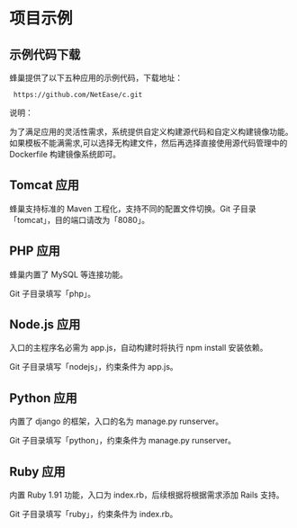 # 项目示例

## 示例代码下载

蜂巢提供了以下五种应用的示例代码，下载地址：

	 https://github.com/NetEase/c.git

说明：

为了满足应用的灵活性需求，系统提供自定义构建源代码和自定义构建镜像功能。如果模板不能满需求,可以选择无构建文件，然后再选择直接使用源代码管理中的 Dockerfile 构建镜像系统即可。

## Tomcat 应用
蜂巢支持标准的 Maven 工程化，支持不同的配置文件切换。Git 子目录「tomcat」，目的端口请改为「8080」。

## PHP 应用
蜂巢内置了 MySQL 等连接功能。

Git 子目录填写「php」。

## Node.js 应用
入口的主程序名必需为 app.js，自动构建时将执行 npm install 安装依赖。

Git 子目录填写「nodejs」，约束条件为 app.js。

## Python 应用
内置了 django 的框架，入口的名为 manage.py runserver。

Git 子目录填写「python」，约束条件为 manage.py runserver。

## Ruby 应用
内置 Ruby 1.91 功能，入口为 index.rb，后续根据将根据需求添加 Rails 支持。

Git 子目录填写「ruby」，约束条件为 index.rb。

